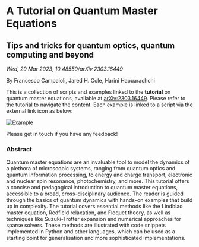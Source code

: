 # A Tutorial on Quantum Master Equations
## Tips and tricks for quantum optics, quantum computing and beyond

*Wed, 29 Mar 2023, 10.48550/arXiv.2303.16449*

By Francesco Campaioli, Jared H. Cole, Harini Hapuarachchi

This is a collection of scripts and examples linked to the **tutorial** on quantum master equations, available at [arXiv:2303.16449](https://arxiv.org/abs/2303.16449). Please refer to the tutorial to navigate the content. Each example is linked to a script via the external link icon as below:

![Example](link.png "Externa link to the scripts")

Please get in touch if you have any feedback!

### Abstract

Quantum master equations are an invaluable tool to model the dynamics of a plethora of microscopic systems, ranging from quantum optics and quantum information processing, to energy and charge transport, electronic and nuclear spin resonance, photochemistry, and more. This tutorial offers a concise and pedagogical introduction to quantum master equations, accessible to a broad, cross-disciplinary audience. The reader is guided through the basics of quantum dynamics with hands-on examples that build up in complexity. The tutorial covers essential methods like the Lindblad master equation, Redfield relaxation, and Floquet theory, as well as techniques like Suzuki-Trotter expansion and numerical approaches for sparse solvers. These methods are illustrated with code snippets implemented in Python and other languages, which can be used as a starting point for generalisation and more sophisticated implementations.


